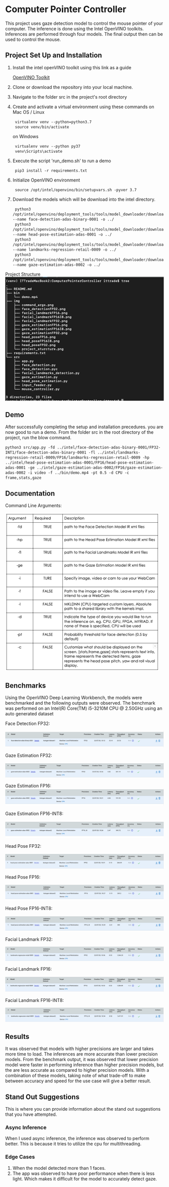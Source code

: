 # Computer Pointer Controller

This project uses gaze detection model to control the mouse pointer of your computer. The inference is done using the Intel OpenVINO toolkits.
Inferences are performed through four models. The final output then can be used to control the mouse.
## Project Set Up and Installation

1. Install the intel openVINO toolkit using this link as a guide

     [OpenVINO Toolkit](https://docs.openvinotoolkit.org/latest/index.html)

2. Clone or download the repository into your local machine.

3. Navigate to the folder src in the project's root directory

4. Create and activate a virtual environment using these commands
   on  Mac OS / Linux
    
        virtualenv venv --python=python3.7
        source venv/bin/activate
    
   on Windows  
  
        virtualenv venv --python py37
        venv\Scripts\activate

5. Execute the script 'run_demo.sh' to run a demo

        pip3 install -r requirements.txt

6. Initialize OpenVINO environment

        source /opt/intel/openvino/bin/setupvars.sh -pyver 3.7

7. Download the models which will be download into the intel directory.
        
        python3 /opt/intel/openvino/deployment_tools/tools/model_downloader/downloader.py --name face-detection-adas-binary-0001 -o ../
        python3 /opt/intel/openvino/deployment_tools/tools/model_downloader/downloader.py --name head-pose-estimation-adas-0001 -o ../
        python3 /opt/intel/openvino/deployment_tools/tools/model_downloader/downloader.py --name landmarks-regression-retail-0009 -o ../
        python3 /opt/intel/openvino/deployment_tools/tools/model_downloader/downloader.py --name gaze-estimation-adas-0002 -o ../
    
Project Structure
        <img src="https://github.com/alfawzaan/Computer-Pointer-Controller/blob/master/img/project_structure.png" />    
## Demo
After successfully completing the setup and installation precedures. you are now good to run a demo. From the folder src in the root directory of the project, run the blow command.
    
    python3 src/app.py -fd ../intel/face-detection-adas-binary-0001/FP32-INT1/face-detection-adas-binary-0001 -fl ../intel/landmarks-regression-retail-0009/FP16/landmarks-regression-retail-0009 -hp ../intel/head-pose-estimation-adas-0001/FP16/head-pose-estimation-adas-0001 -ge ../intel/gaze-estimation-adas-0002/FP16/gaze-estimation-adas-0002 -i video -f ../bin/demo.mp4 -pt 0.5 -d CPU -c frame,stats,gaze

## Documentation

Command Line Arguments:

   <img src="https://github.com/alfawzaan/Computer-Pointer-Controller/blob/master/img/command_args.png" />


## Benchmarks

Using the OpenVINO Deep Learning Workbench, the models were benchmarked and the following outputs were observed.
The benchmark was performed on an Intel(R) Core(TM) i5-3210M CPU @ 2.50GHz using an auto generated dataset

Face Detection FP32:

   <img src="https://github.com/alfawzaan/Computer-Pointer-Controller/blob/master/img/face_detectionFP32.png" />

Gaze Estimation FP32:

   <img src="https://github.com/alfawzaan/Computer-Pointer-Controller/blob/master/img/gaze_estimationFP32.png" />
    
Gaze Estimation FP16:
   <img src="https://github.com/alfawzaan/Computer-Pointer-Controller/blob/master/img/gaze_estimationFP16.png" />

    
Gaze Estimation FP16-INT8:

   <img src="https://github.com/alfawzaan/Computer-Pointer-Controller/blob/master/img/gaze_estimationFP16I8.png" />

Head Pose FP32:

   <img src="https://github.com/alfawzaan/Computer-Pointer-Controller/blob/master/img/head_poseFP32.png" />

Head Pose FP16:

   <img src="https://github.com/alfawzaan/Computer-Pointer-Controller/blob/master/img/head_poseFP16.png" />

Head Pose FP16-INT8:

   <img src="https://github.com/alfawzaan/Computer-Pointer-Controller/blob/master/img/head_poseFP16I8.png" />
    
Facial Landmark FP32:

   <img src="https://github.com/alfawzaan/Computer-Pointer-Controller/blob/master/img/facial_landmarkFP32.png" />
    
Facial Landmark FP16:

   <img src="https://github.com/alfawzaan/Computer-Pointer-Controller/blob/master/img/facial_landmarkFP16.png" />

Facial Landmark FP16-INT8:

   <img src="https://github.com/alfawzaan/Computer-Pointer-Controller/blob/master/img/facial_landmarkFP16I8.png" />
    
## Results

It was observed that models with higher precisions are larger and takes more time to load. The inferences are more accurate than lower precision models. From the benchmark output, it was observed that lower precision model were faster in performing inference than higher precision models, but the are less accurate as compared to higher precision models. 
With a combination of these models, taking note of what trade-off to make between accuracy and speed for the use case will give a better result.


## Stand Out Suggestions

This is where you can provide information about the stand out suggestions that you have attempted.

### Async Inference
When I used async inference, the inference was observed to perform better. This is because it tries to utilize the cpu for multithreading.

### Edge Cases

1. When the model detected more than 1 faces.
2. The app was observed to have poor performance when there is less light. Which makes it difficult for the model to accurately detect gaze.
